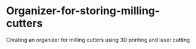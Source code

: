 # Organizer-for-storing-milling-cutters
Creating an organizer for milling cutters using 3D printing and laser cutting
